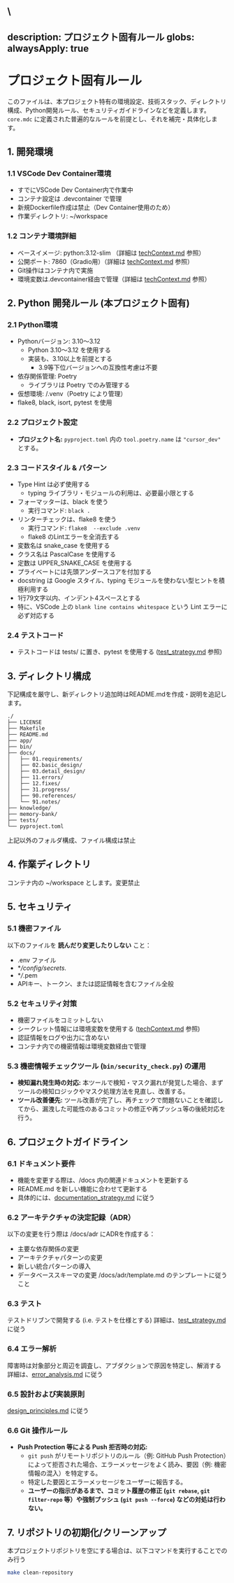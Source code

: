 \
---
description: プロジェクト固有ルール
globs: 
alwaysApply: true
---
# プロジェクト固有ルール

このファイルは、本プロジェクト特有の環境設定、技術スタック、ディレクトリ構成、Python開発ルール、セキュリティガイドラインなどを定義します。
`core.mdc` に定義された普遍的なルールを前提とし、それを補完・具体化します。

## 1. 開発環境

### 1.1 VSCode Dev Container環境
- すでにVSCode Dev Container内で作業中
- コンテナ設定は .devcontainer で管理
- 新規Dockerfile作成は禁止（Dev Container使用のため）
- 作業ディレクトリ: ~/workspace

### 1.2 コンテナ環境詳細
- ベースイメージ: python:3.12-slim （詳細は [techContext.md](mdc:memory-bank/techContext.md) 参照）
- 公開ポート: 7860（Gradio用）（詳細は [techContext.md](mdc:memory-bank/techContext.md) 参照）
- Git操作はコンテナ内で実施
- 環境変数は.devcontainer経由で管理（詳細は [techContext.md](mdc:memory-bank/techContext.md) 参照）

## 2. Python 開発ルール (本プロジェクト固有)

### 2.1 Python環境
- Pythonバージョン: 3.10～3.12
    - Python 3.10～3.12 を使用する
    - 実装も、3.10以上を前提とする
        - 3.9等下位バージョンへの互換性考慮は不要
- 依存関係管理: Poetry
    - ライブラリは Poetry でのみ管理する
- 仮想環境: /.venv（Poetry により管理）
- flake8, black, isort, pytest を使用

### 2.2 プロジェクト設定
- **プロジェクト名:** `pyproject.toml` 内の `tool.poetry.name` は `"cursor_dev"` とする。

### 2.3 コードスタイル & パターン
- Type Hint は必ず使用する
    - typing ライブラリ・モジュールの利用は、必要最小限とする
- フォーマッターは、black を使う
    - 実行コマンド: `black .`
- リンターチェックは、flake8 を使う
    - 実行コマンド: `flake8  --exclude .venv`
    - flake8 のLintエラーを全消去する
- 変数名は snake_case を使用する
- クラス名は PascalCase を使用する
- 定数は UPPER_SNAKE_CASE を使用する
- プライベートには先頭アンダースコアを付加する
- docstring は Google スタイル、typing モジュールを使わない型ヒントを積極利用する
- 1行79文字以内、インデント4スペースとする
- 特に、VSCode 上の `blank line contains whitespace` という Lint エラーに必ず対応する

### 2.4 テストコード
- テストコードは tests/ に置き、pytest を使用する ([test_strategy.md](mdc:memory-bank/test_strategy.md) 参照)

## 3. ディレクトリ構成

下記構成を厳守し、新ディレクトリ追加時はREADME.mdを作成・説明を追記します。

```
./
├── LICENSE
├── Makefile
├── README.md
├── app/
├── bin/
├── docs/
│   ├── 01.requirements/
│   ├── 02.basic_design/
│   ├── 03.detail_design/
│   ├── 11.errors/
│   ├── 12.fixes/
│   ├── 31.progress/
│   ├── 90.references/
│   └── 91.notes/
├── knowledge/
├── memory-bank/
├── tests/
└── pyproject.toml
```

上記以外のフォルダ構成、ファイル構成は禁止

## 4. 作業ディレクトリ

コンテナ内の ~/workspace とします。変更禁止

## 5. セキュリティ

### 5.1 機密ファイル

以下のファイルを **読んだり変更したりしない** こと：

- .env ファイル
- \*_/config/secrets._
- \*_/_.pem
- APIキー、トークン、または認証情報を含むファイル全般

### 5.2 セキュリティ対策

- 機密ファイルをコミットしない
- シークレット情報には環境変数を使用する ([techContext.md](mdc:memory-bank/techContext.md) 参照)
- 認証情報をログや出力に含めない
- コンテナ内での機密情報は環境変数経由で管理

### 5.3 機密情報チェックツール (`bin/security_check.py`) の運用
- **検知漏れ発生時の対応:** 本ツールで検知・マスク漏れが発覚した場合、まずツールの検知ロジックやマスク処理方法を見直し、改善する。
- **ツール改善優先:** ツール改善が完了し、再チェックで問題ないことを確認してから、漏洩した可能性のあるコミットの修正や再プッシュ等の後続対応を行う。

## 6. プロジェクトガイドライン

### 6.1 ドキュメント要件
- 機能を変更する際は、/docs 内の関連ドキュメントを更新する
- README.md を新しい機能に合わせて更新する
- 具体的には、[documentation_strategy.md](mdc:memory-bank/documentation_strategy.md) に従う

### 6.2 アーキテクチャの決定記録（ADR）
以下の変更を行う際は /docs/adr にADRを作成する：
- 主要な依存関係の変更
- アーキテクチャパターンの変更
- 新しい統合パターンの導入
- データベーススキーマの変更
    /docs/adr/template.md のテンプレートに従うこと

### 6.3 テスト
テストドリブンで開発する (i.e. テストを仕様とする)
詳細は、[test_strategy.md](mdc:memory-bank/test_strategy.md) に従う

### 6.4 エラー解析
障害時は対象部分と周辺を調査し、アブダクションで原因を特定し、解消する
詳細は、[error_analysis.md](mdc:memory-bank/error_analysis.md) に従う

### 6.5 設計および実装原則
[design_principles.md](mdc:memory-bank/design_principles.md) に従う

### 6.6 Git 操作ルール
- **Push Protection 等による Push 拒否時の対応:**
  - `git push` がリモートリポジトリのルール（例: GitHub Push Protection）によって拒否された場合、エラーメッセージをよく読み、要因（例: 機密情報の混入）を特定する。
  - 特定した要因とエラーメッセージをユーザーに報告する。
  - **ユーザーの指示があるまで、コミット履歴の修正 (`git rebase`, `git filter-repo` 等）や強制プッシュ (`git push --force`) などの対処は行わない。**

## 7. リポジトリの初期化/クリーンアップ

本プロジェクトリポジトリを空にする場合は、以下コマンドを実行することでのみ行う

```bash
make clean-repository
``` 